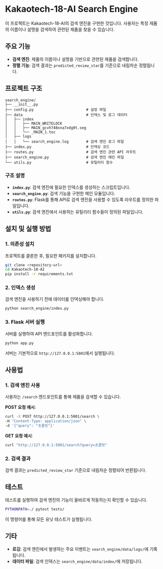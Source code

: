 # Kakaotech-18-AI Search Engine

이 프로젝트는 Kakaotech-18-AI의 검색 엔진을 구현한 것입니다. 사용자는 특정 제품의 이름이나 설명을 검색하여 관련된 제품을 찾을 수 있습니다.

## 주요 기능
- **검색 엔진**: 제품의 이름이나 설명을 기반으로 관련된 제품을 검색합니다.
- **정렬 기능**: 검색 결과는 `predicted_review_star`를 기준으로 내림차순 정렬됩니다.

## 프로젝트 구조

```plaintext
search_engine/
├── __init__.py
├── config.py                        # 설정 파일
├── data                             # 인덱스 및 로그 데이터
│   ├── index
│   │   ├── MAIN_WRITELOCK
│   │   ├── MAIN_gcvh748xna7xdg0t.seg
│   │   └── _MAIN_1.toc
│   ├── logs
│   │   └── search_engine.log        # 검색 엔진 로그 파일
├── index.py                         # 인덱싱 코드
├── routes.py                        # 검색 엔진 관련 API 라우트
├── search_engine.py                 # 검색 엔진 메인 파일
└── utils.py                         # 유틸리티 함수
```

### 구조 설명
- **`index.py`**: 검색 엔진에 필요한 인덱스를 생성하는 스크립트입니다.
- **`search_engine.py`**: 검색 기능을 구현한 메인 모듈입니다.
- **`routes.py`**: Flask를 통해 API로 검색 엔진을 사용할 수 있도록 라우트를 정의한 파일입니다.
- **`utils.py`**: 검색 엔진에서 사용하는 유틸리티 함수들이 정의된 파일입니다.

## 설치 및 실행 방법

### 1. 의존성 설치
프로젝트를 클론한 후, 필요한 패키지를 설치합니다.

```bash
git clone <repository-url>
cd Kakaotech-18-AI
pip install -r requirements.txt
```

### 2. 인덱스 생성
검색 엔진을 사용하기 전에 데이터를 인덱싱해야 합니다.

```bash
python search_engine/index.py
```

### 3. Flask 서버 실행
서버를 실행하여 API 엔드포인트를 활성화합니다.

```bash
python app.py
```

서버는 기본적으로 `http://127.0.0.1:5001`에서 실행됩니다.

## 사용법

### 1. 검색 엔진 사용
사용자는 `/search` 엔드포인트를 통해 제품을 검색할 수 있습니다.

**POST 요청 예시**:
```bash
curl -X POST http://127.0.0.1:5001/search \
-H "Content-Type: application/json" \
-d '{"query": "초콜릿"}'
```

**GET 요청 예시**:
```bash
curl "http://127.0.0.1:5001/search?query=초콜릿"
```

### 2. 검색 결과
검색 결과는 `predicted_review_star` 기준으로 내림차순 정렬되어 반환됩니다.

## 테스트

테스트를 실행하여 검색 엔진의 기능이 올바르게 작동하는지 확인할 수 있습니다.

```bash
PYTHONPATH=./ pytest tests/
```

이 명령어를 통해 모든 유닛 테스트가 실행됩니다.

## 기타

- **로깅**: 검색 엔진에서 발생하는 주요 이벤트는 `search_engine/data/logs/`에 기록됩니다.
- **데이터 파일**: 검색 인덱스는 `search_engine/data/index/`에 저장됩니다.

